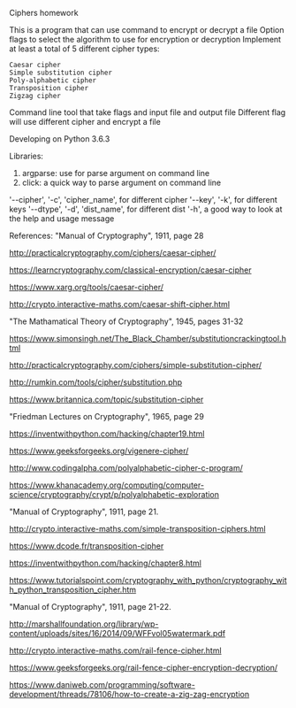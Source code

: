 Ciphers homework

This is a program that can use command to encrypt or decrypt a file
Option flags to select the algorithm to use for encryption or decryption
Implement at least a total of 5 different cipher types:
    
    Caesar cipher
    Simple substitution cipher
    Poly-alphabetic cipher
    Transposition cipher
    Zigzag cipher

Command line tool that take flags and input file and output file
Different flag will use different cipher and encrypt a file

Developing on Python 3.6.3

Libraries:
  1. argparse: use for parse argument on command line
  2. click: a quick way to parse argument on command line
  
'--cipher', '-c', 'cipher_name', for different cipher
'--key', '-k', for different keys
'--dtype', '-d', 'dist_name', for different dist
'-h', a good way to look at the help and usage message

References:
  "Manual of Cryptography", 1911, page 28
  
  http://practicalcryptography.com/ciphers/caesar-cipher/
  
  https://learncryptography.com/classical-encryption/caesar-cipher
  
  https://www.xarg.org/tools/caesar-cipher/
  
  http://crypto.interactive-maths.com/caesar-shift-cipher.html
  
  "The Mathamatical Theory of Cryptography", 1945, pages 31-32
  
  https://www.simonsingh.net/The_Black_Chamber/substitutioncrackingtool.html
  
  http://practicalcryptography.com/ciphers/simple-substitution-cipher/
  
  http://rumkin.com/tools/cipher/substitution.php
  
  https://www.britannica.com/topic/substitution-cipher
  
  "Friedman Lectures on Cryptography", 1965, page 29
  
  https://inventwithpython.com/hacking/chapter19.html
  
  https://www.geeksforgeeks.org/vigenere-cipher/
  
  
  http://www.codingalpha.com/polyalphabetic-cipher-c-program/
  
  https://www.khanacademy.org/computing/computer-science/cryptography/crypt/p/polyalphabetic-exploration
  
  "Manual of Cryptography", 1911, page 21.
  
  http://crypto.interactive-maths.com/simple-transposition-ciphers.html
  
  https://www.dcode.fr/transposition-cipher
  
  https://inventwithpython.com/hacking/chapter8.html
  
  https://www.tutorialspoint.com/cryptography_with_python/cryptography_with_python_transposition_cipher.htm
  
  "Manual of Cryptography", 1911, page 21-22.
  
  http://marshallfoundation.org/library/wp-content/uploads/sites/16/2014/09/WFFvol05watermark.pdf
  
  http://crypto.interactive-maths.com/rail-fence-cipher.html
  
  https://www.geeksforgeeks.org/rail-fence-cipher-encryption-decryption/
  
  https://www.daniweb.com/programming/software-development/threads/78106/how-to-create-a-zig-zag-encryption
